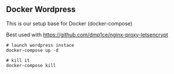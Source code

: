 ## Docker Wordpress

This is our setup base for Docker (docker-compose)

Best used with https://github.com/dmp1ce/nginx-proxy-letsencrypt

```
# launch wordpress instace
docker-compose up -d

# kill it
docker-compose kill
```
